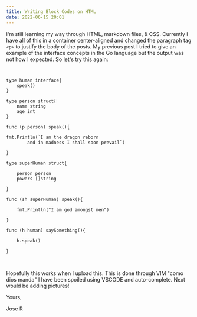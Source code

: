 ```yaml
---
title: Writing Block Codes on HTML
date: 2022-06-15 20:01
---
```

<!-- markdownlint-disable -->

I'm still learning my way through HTML, markdown files, & CSS. Currently I have all of this in a container center-aligned and changed the paragraph tag ```<p>``` to justify the body of the posts.
My previous post I tried to give an example of the interface concepts in the Go language but the output was not how I expected. So let's try this again:

<pre>
<code>
	
type human interface{
	speak()
}

type person struct{
	name string
	age int
}

func (p person) speak(){

fmt.Println(`I am the dragon reborn 
		and in madness I shall soon prevail`)

}

type superHuman struct{

	person person
	powers []string

}

func (sh superHuman) speak(){

	fmt.Println("I am god amongst men")
		
}

func (h human) saySomething(){

	h.speak()

}		

</code>
</pre> 

Hopefully this works when I upload this. This is done through VIM "como dios manda" I have been spoiled using VSCODE and auto-complete. Next would be adding pictures!

Yours,

Jose R
